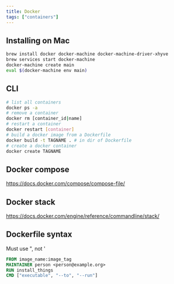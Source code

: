 ```yaml
---
title: Docker
tags: ["containers"]
---
```


Installing on Mac
-----------------
```bash
brew install docker docker-machine docker-machine-driver-xhyve
brew services start docker-machine
docker-machine create main
eval $(docker-machine env main)
```

CLI
---
```bash
# list all containers
docker ps -a
# remove a container
docker rm [container_id|name]
# restart a container
docker restart [container]
# build a docker image from a Dockerfile
docker build -t TAGNAME . # in dir of Dockerfile
# create a docker container
docker create TAGNAME
```

Docker compose
--------------

<https://docs.docker.com/compose/compose-file/>

Docker stack
------------

<https://docs.docker.com/engine/reference/commandline/stack/>

Dockerfile syntax
-----------------

Must use ", not '

```dockerfile
FROM image_name:image_tag
MAINTAINER person <person@example.org>
RUN install_things
CMD ["executable", "--to", "--run"]
```
